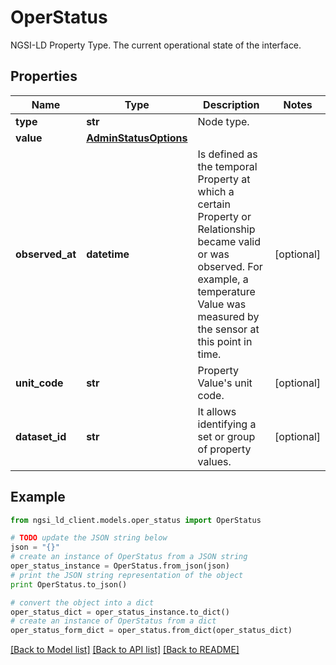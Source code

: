 # OperStatus

NGSI-LD Property Type. The current operational state of the interface.

## Properties
Name | Type | Description | Notes
------------ | ------------- | ------------- | -------------
**type** | **str** | Node type.  | 
**value** | [**AdminStatusOptions**](AdminStatusOptions.md) |  | 
**observed_at** | **datetime** | Is defined as the temporal Property at which a certain Property or Relationship became valid or was observed. For example, a temperature Value was measured by the sensor at this point in time.  | [optional] 
**unit_code** | **str** | Property Value&#39;s unit code.  | [optional] 
**dataset_id** | **str** | It allows identifying a set or group of property values.  | [optional] 

## Example

```python
from ngsi_ld_client.models.oper_status import OperStatus

# TODO update the JSON string below
json = "{}"
# create an instance of OperStatus from a JSON string
oper_status_instance = OperStatus.from_json(json)
# print the JSON string representation of the object
print OperStatus.to_json()

# convert the object into a dict
oper_status_dict = oper_status_instance.to_dict()
# create an instance of OperStatus from a dict
oper_status_form_dict = oper_status.from_dict(oper_status_dict)
```
[[Back to Model list]](../README.md#documentation-for-models) [[Back to API list]](../README.md#documentation-for-api-endpoints) [[Back to README]](../README.md)



